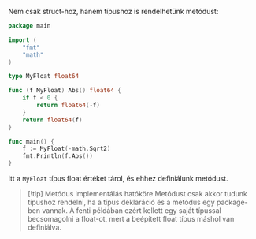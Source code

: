 Nem csak struct-hoz, hanem típushoz is rendelhetünk metódust:

```go
package main

import (
	"fmt"
	"math"
)

type MyFloat float64

func (f MyFloat) Abs() float64 {
	if f < 0 {
		return float64(-f)
	}
	return float64(f)
}

func main() {
	f := MyFloat(-math.Sqrt2)
	fmt.Println(f.Abs())
}
```

Itt a `MyFloat` típus float értéket tárol, és ehhez definiálunk metódust.

> [!tip] Metódus implementálás hatóköre
> Metódust csak akkor tudunk típushoz rendelni, ha a típus deklaráció és a metódus egy package-ben vannak.
> A fenti példában ezért kellett egy saját típussal becsomagolni a float-ot, mert a beépített float típus máshol van definiálva.